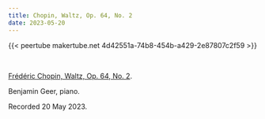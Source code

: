 ```yaml
---
title: Chopin, Waltz, Op. 64, No. 2
date: 2023-05-20
---
```


{{< peertube makertube.net 4d42551a-74b8-454b-a429-2e87807c2f59 >}}

<br>

[Frédéric Chopin, Waltz, Op. 64, No. 2](https://en.wikipedia.org/wiki/Waltz_in_C-sharp_minor,_Op._64,_No._2_(Chopin)).

Benjamin Geer, piano.

Recorded 20 May 2023.
